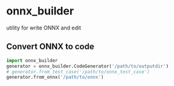 # onnx_builder
utility for write ONNX and edit

## Convert ONNX to code

```python
import onnx_builder
generator = onnx_builder.CodeGenerator('/path/to/outputdir')
# generator.from_test_case('/path/to/onnx_test_case')
generator.from_onnx('/path/to/onnx')
```
